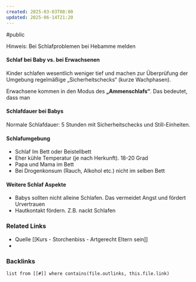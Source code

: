 ```yaml
---
created: 2025-03-03T08:00
updated: 2025-06-14T21:20
---
```

#public

Hinweis: Bei Schlafproblemen bei Hebamme melden

#### Schlaf bei Baby vs. bei Erwachsenen
Kinder schlafen wesentlich weniger tief und machen zur Überprüfung der Umgebung regelmäßige „Sicherheitschecks“ (kurze Wachphasen).

Erwachsene kommen in den Modus des **„Ammenschlafs“**. Das bedeutet, dass man 

#### Schlafdauer bei Babys
Normale Schlafdauer: 5 Stunden mit Sicherheitschecks und Still-Einheiten. 

#### Schlafumgebung
- Schlaf Im Bett oder Beistellbett
- Eher kühle Temperatur (je nach Herkunft). 18-20 Grad
- Papa und Mama im Bett
- Bei Drogenkonsum (Rauch, Alkohol etc.) nicht im selben Bett

#### Weitere Schlaf Aspekte
- Babys sollten nicht alleine Schlafen. Das vermeidet Angst und fördert Urvertrauen
- Hautkontakt fördern. Z.B. nackt Schlafen

### Related Links
- Quelle [[Kurs - Storchenbiss - Artgerecht Eltern sein]]
- 
### Backlinks
```dataview 
list from [[#]] where contains(file.outlinks, this.file.link)
```

